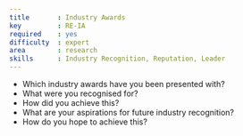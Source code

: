 ```yaml
---
title       : Industry Awards
key         : RE-IA
required    : yes
difficulty  : expert
area        : research
skills      : Industry Recognition, Reputation, Leader
---
```


- Which industry awards have you been presented with?
 - What were you recognised for?
 - How did you achieve this?
- What are your aspirations for future industry recognition?
 - How do you hope to achieve this?
